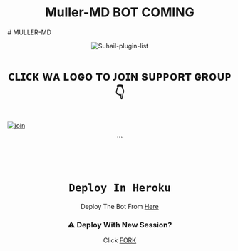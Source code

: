<h1 align="center"> Muller-MD BOT COMING </h1>
# MULLER-MD

<p align="center"> <img src="https://komarev.com/ghpvc/?username=chhaseeb47&label=Visitors%20count&color=10d9c3&style=plastic" alt="Suhail-plugin-list" /> </p>

<h1 align="center"> ᴄʟɪᴄᴋ ᴡᴀ ʟᴏɢᴏ ᴛᴏ ᴊᴏɪɴ sᴜᴘᴘᴏʀᴛ ɢʀᴏᴜᴘ 👇 </h1>
 
<br> [![join](https://github.com/Alien-alfa/PublicBot/blob/main/wlogo.svg.png)](https://whatsapp.com/channel/0029VaFT2CSCRs1urRZGea1B)
  <div align="center"  >
``` 
  
  <br><br>
  # `Deploy In Heroku`

 Deploy The Bot From [Here](https://heroku.com/deploy)


  ### ⚠️ Deploy With New Session? <br>
Click [FORK](https://github.com/MRABDU13/Muller-MD/fork) <br>
  

